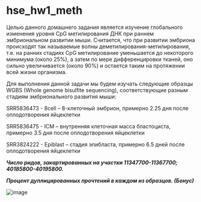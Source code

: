 # hse_hw1_meth

Целью данного домашнего задания является изучение глобального изменения уровня CpG метилирования ДНК при раннем эмбриональном развитии мыши. Считается, что при развитии эмбриона происходят так называемые волны деметилирования-метилирования, т.е. на ранних стадиях CpG метилирование уменьшается до некоторого минимума (около 25%), а затем по мере дифференцировки тканей, оно сильно увеличивается (около 90%) и остается таким на протяжении всей жизни организма.


Для выполнения данной задачи мы будем изучать следующие образцы WGBS (Whole genome bisulfite sequencing), соответствующие разным стадиям эмбрионального развития мыши:

SRR5836473 - 8cell – 8-клеточный эмбрион, примерно 2.25 дня после оплодотворения яйцеклетки

SRR5836475 - ICM – внутренняя клеточная масса бластоциста, примерно 3.5 дня после оплодотворения яйцеклетки

SRR3824222 - Epiblast – стадия эпибласта, примерно 6.5 дней после оплодотворения яйцеклетки

***Число ридов, закартированных на участки 11347700-11367700; 40185800-40195800.***

***Процент дуплицированных прочтений в каждом из образцов. (Бонус)***

![image](https://user-images.githubusercontent.com/93263861/154711269-42a75855-6b63-492a-8565-d3dd24a5730e.png)

